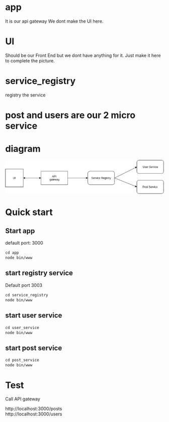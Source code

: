 # app
It is our api gateway
We dont make the UI here.

# UI 

Should be our Front End but we dont have anything for it.
Just make it here to complete the picture.

# service_registry
registry the service

# post and users are our 2 micro service

# diagram 


![Alt][1]

[1]: docs/microservice.jpg "Title"

# Quick start

## Start app
default port: 3000

```
cd app
node bin/www
```
## start registry service
Default port 3003
```
cd service_registry
node bin/www
```

## start user service

```
cd user_service
node bin/www
```
## start post service
```
cd post_service
node bin/www
```

# Test
Call API gateway

http://localhost:3000/posts  
http://localhost:3000/users
